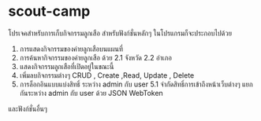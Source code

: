 # scout-camp
โปรเจคสำหรับการเก็บกิจกรรมลูกเสือ
สำหรับฟังก์ชั่นหลักๆ ในโปรแกรมก็จะประกอบไปด้วย
1. การแสดงกิจกรรมของค่ายลูกเสือบนแผนที่
2. การค้นหากิจกรรมของค่ายลูกเสือ ด้วย
    2.1 จังหวัด
    2.2 อำเภอ
3. แสดงกิจกรรมลูกเสือที่เปิดอยู่ในขณะนี้
4. เพิ่มลบกิจกรรมต่างๆ CRUD , Create ,Read, Update , Delete
5. การล็อกอินแบบแบ่งสิทธิ์ ระหว่าง admin กับ user
     5.1 จำกัดสิทธิ์การเข้าถึงหน้าเว็บต่างๆ แยกกันระหว่าง admin กับ user
     ด้วย JSON WebToken 

และฟังก์ชั่นอื่นๆ 
